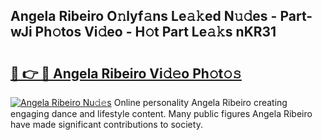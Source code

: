 ## Angela Ribeiro O𝚗lyf𝚊ns Le𝚊𝚔ed N𝚞𝚍es - Part-wJi Ph𝚘tos Vi𝚍eo - H𝚘t Part Le𝚊𝚔s nKR31

# <h2><a href="http://hf00ut.feru.top/?c=Angela+Ribeiro">🔗 👉 🔴 Angela Ribeiro Vi𝚍𝚎o Ph𝚘t𝚘𝚜</a></h2>

[![Angela Ribeiro Nu𝚍𝚎s](https://i.imgur.com/0TWrTi3.gif)](http://hf00ut.feru.top/?c=Angela+Ribeiro)
Online personality Angela Ribeiro creating engaging dance and lifestyle content. Many public figures Angela Ribeiro have made significant contributions to society. 
